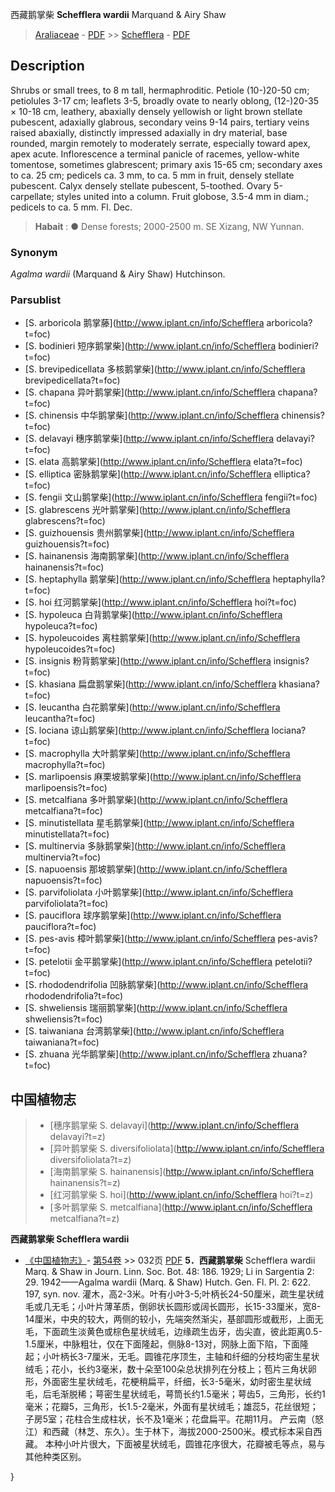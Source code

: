 西藏鹅掌柴 **Schefflera wardii** Marquand & Airy Shaw

> [Araliaceae](http://www.iplant.cn/info/Araliaceae?t=foc) - [PDF](http://www.iplant.cn/foc/pdf/Araliaceae.pdf) >> [Schefflera](http://www.iplant.cn/info/Schefflera?t=foc) - [PDF](http://www.iplant.cn/foc/pdf/Schefflera.pdf)
## Description

Shrubs or small trees, to 8 m tall, hermaphroditic. Petiole (10-)20-50 cm; petiolules 3-17 cm; leaflets 3-5, broadly ovate to nearly oblong, (12-)20-35 × 10-18 cm, leathery, abaxially densely yellowish or light brown stellate pubescent, adaxially glabrous, secondary veins 9-14 pairs, tertiary veins raised abaxially, distinctly impressed adaxially in dry material, base rounded, margin remotely to moderately serrate, especially toward apex, apex acute. Inflorescence a terminal panicle of racemes, yellow-white tomentose, sometimes glabrescent; primary axis 15-65 cm; secondary axes to ca. 25 cm; pedicels ca. 3 mm, to ca. 5 mm in fruit, densely stellate pubescent. Calyx densely stellate pubescent, 5-toothed. Ovary 5-carpellate; styles united into a column. Fruit globose, 3.5-4 mm in diam.; pedicels to ca. 5 mm. Fl. Dec.

> **Habait** : 
>● Dense forests; 2000-2500 m. SE Xizang, NW Yunnan.

### Synonym
*Agalma wardii* (Marquand & Airy Shaw) Hutchinson.

### Parsublist

* [S.  arboricola  鹅掌藤](http://www.iplant.cn/info/Schefflera arboricola?t=foc)
* [S.  bodinieri  短序鹅掌柴](http://www.iplant.cn/info/Schefflera bodinieri?t=foc)
* [S.  brevipedicellata  多核鹅掌柴](http://www.iplant.cn/info/Schefflera brevipedicellata?t=foc)
* [S.  chapana  异叶鹅掌柴](http://www.iplant.cn/info/Schefflera chapana?t=foc)
* [S.  chinensis  中华鹅掌柴](http://www.iplant.cn/info/Schefflera chinensis?t=foc)
* [S.  delavayi  穗序鹅掌柴](http://www.iplant.cn/info/Schefflera delavayi?t=foc)
* [S.  elata  高鹅掌柴](http://www.iplant.cn/info/Schefflera elata?t=foc)
* [S.  elliptica  密脉鹅掌柴](http://www.iplant.cn/info/Schefflera elliptica?t=foc)
* [S.  fengii  文山鹅掌柴](http://www.iplant.cn/info/Schefflera fengii?t=foc)
* [S.  glabrescens  光叶鹅掌柴](http://www.iplant.cn/info/Schefflera glabrescens?t=foc)
* [S.  guizhouensis  贵州鹅掌柴](http://www.iplant.cn/info/Schefflera guizhouensis?t=foc)
* [S.  hainanensis  海南鹅掌柴](http://www.iplant.cn/info/Schefflera hainanensis?t=foc)
* [S.  heptaphylla  鹅掌柴](http://www.iplant.cn/info/Schefflera heptaphylla?t=foc)
* [S.  hoi  红河鹅掌柴](http://www.iplant.cn/info/Schefflera hoi?t=foc)
* [S.  hypoleuca  白背鹅掌柴](http://www.iplant.cn/info/Schefflera hypoleuca?t=foc)
* [S.  hypoleucoides  离柱鹅掌柴](http://www.iplant.cn/info/Schefflera hypoleucoides?t=foc)
* [S.  insignis  粉背鹅掌柴](http://www.iplant.cn/info/Schefflera insignis?t=foc)
* [S.  khasiana  扁盘鹅掌柴](http://www.iplant.cn/info/Schefflera khasiana?t=foc)
* [S.  leucantha  白花鹅掌柴](http://www.iplant.cn/info/Schefflera leucantha?t=foc)
* [S.  lociana  谅山鹅掌柴](http://www.iplant.cn/info/Schefflera lociana?t=foc)
* [S.  macrophylla  大叶鹅掌柴](http://www.iplant.cn/info/Schefflera macrophylla?t=foc)
* [S.  marlipoensis  麻栗坡鹅掌柴](http://www.iplant.cn/info/Schefflera marlipoensis?t=foc)
* [S.  metcalfiana  多叶鹅掌柴](http://www.iplant.cn/info/Schefflera metcalfiana?t=foc)
* [S.  minutistellata  星毛鹅掌柴](http://www.iplant.cn/info/Schefflera minutistellata?t=foc)
* [S.  multinervia  多脉鹅掌柴](http://www.iplant.cn/info/Schefflera multinervia?t=foc)
* [S.  napuoensis  那坡鹅掌柴](http://www.iplant.cn/info/Schefflera napuoensis?t=foc)
* [S.  parvifoliolata  小叶鹅掌柴](http://www.iplant.cn/info/Schefflera parvifoliolata?t=foc)
* [S.  pauciflora  球序鹅掌柴](http://www.iplant.cn/info/Schefflera pauciflora?t=foc)
* [S.  pes-avis  樟叶鹅掌柴](http://www.iplant.cn/info/Schefflera pes-avis?t=foc)
* [S.  petelotii  金平鹅掌柴](http://www.iplant.cn/info/Schefflera petelotii?t=foc)
* [S.  rhododendrifolia  凹脉鹅掌柴](http://www.iplant.cn/info/Schefflera rhododendrifolia?t=foc)
* [S.  shweliensis  瑞丽鹅掌柴](http://www.iplant.cn/info/Schefflera shweliensis?t=foc)
* [S.  taiwaniana  台湾鹅掌柴](http://www.iplant.cn/info/Schefflera taiwaniana?t=foc)
* [S.  zhuana  光华鹅掌柴](http://www.iplant.cn/info/Schefflera zhuana?t=foc)

## 中国植物志

> * [穗序鹅掌柴  S.  delavayi](http://www.iplant.cn/info/Schefflera delavayi?t=z)
> * [异叶鹅掌柴  S.  diversifoliolata](http://www.iplant.cn/info/Schefflera diversifoliolata?t=z)
> * [海南鹅掌柴  S.  hainanensis](http://www.iplant.cn/info/Schefflera hainanensis?t=z)
> * [红河鹅掌柴  S.  hoi](http://www.iplant.cn/info/Schefflera hoi?t=z)
> * [多叶鹅掌柴  S.  metcalfiana](http://www.iplant.cn/info/Schefflera metcalfiana?t=z)

**西藏鹅掌柴 Schefflera wardii**

* [《中国植物志》](http://www.iplant.cn/frps)- [第54卷](http://www.iplant.cn/frps/vol/54) >> 032页 [PDF](http://www.iplant.cn/frps/pdf/54/032a.PDF)
**5．西藏鹅掌柴**
Schefflera wardii Marq. & Shaw in Journ. Linn. Soc. Bot. 48: 186. 1929; Li in Sargentia 2: 29. 1942——Agalma wardii (Marq. & Shaw) Hutch. Gen. Fl. Pl. 2: 622. 197, syn. nov.
灌木，高2-3米。叶有小叶3-5;叶柄长24-50厘米，疏生星状绒毛或几无毛；小叶片薄革质，倒卵状长圆形或阔长圆形，长15-33厘米，宽8-14厘米，中央的较大，两侧的较小，先端突然渐尖，基部圆形或截形，上面无毛，下面疏生淡黄色或棕色星状绒毛，边缘疏生齿牙，齿尖直，彼此距离0.5-1.5厘米，中脉粗壮，仅在下面隆起，侧脉8-13对，网脉上面下陷，下面隆起；小叶柄长3-7厘米，无毛。圆锥花序顶生，主轴和纤细的分枝均密生星状绒毛；花小，长约3毫米，数十朵至100朵总状排列在分枝上；苞片三角状卵形，外面密生星状绒毛，花梗稍扁平，纤细，长3-5毫米，幼时密生星状绒毛，后毛渐脱稀；萼密生星状绒毛，萼筒长约1.5毫米；萼齿5，三角形，长约1毫米；花瓣5，三角形，长1.5-2毫米，外面有星状绒毛；雄蕊5，花丝很短；子房5室；花柱合生成柱状，长不及1毫米；花盘扁平。花期11月。
产云南（怒江）和西藏（林芝、东久）。生于林下，海拔2000-2500米。模式标本采自西藏。
本种小叶片很大，下面被星状绒毛，圆锥花序很大，花瓣被毛等点，易与其他种类区别。

}